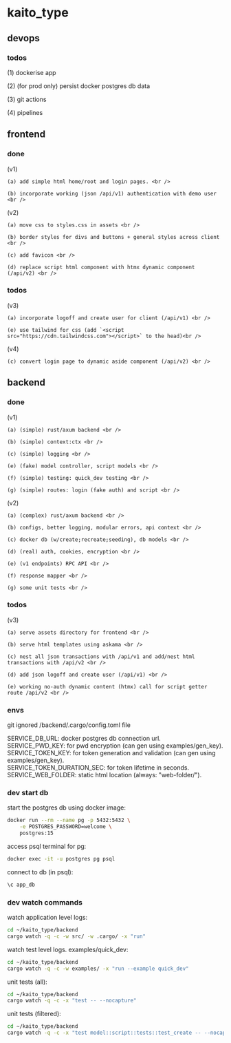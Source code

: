 # kaito_type

## devops

### todos

(1) dockerise app <br />

(2) (for prod only) persist docker postgres db data <br />

(3) git actions <br />

(4) pipelines <br />

## frontend

### done

(v1)

    (a) add simple html home/root and login pages. <br />

    (b) incorporate working (json /api/v1) authentication with demo user <br />

(v2)

    (a) move css to styles.css in assets <br />

    (b) border styles for divs and buttons + general styles across client <br />

    (c) add favicon <br />

    (d) replace script html component with htmx dynamic component (/api/v2) <br />

### todos

(v3)

    (a) incorporate logoff and create user for client (/api/v1) <br />

    (e) use tailwind for css (add `<script src="https://cdn.tailwindcss.com"></script>` to the head)<br />

(v4)

    (c) convert login page to dynamic aside component (/api/v2) <br />

## backend

### done

(v1)

    (a) (simple) rust/axum backend <br />

    (b) (simple) context:ctx <br />

    (c) (simple) logging <br />

    (e) (fake) model controller, script models <br />

    (f) (simple) testing: quick_dev testing <br />

    (g) (simple) routes: login (fake auth) and script <br />

(v2)

    (a) (complex) rust/axum backend <br />

    (b) configs, better logging, modular errors, api context <br />

    (c) docker db (w/create;recreate;seeding), db models <br />

    (d) (real) auth, cookies, encryption <br />

    (e) (v1 endpoints) RPC API <br />

    (f) response mapper <br />

    (g) some unit tests <br />

### todos

(v3)

    (a) serve assets directory for frontend <br />

    (b) serve html templates using askama <br />

    (c) nest all json transactions with /api/v1 and add/nest html transactions with /api/v2 <br />

    (d) add json logoff and create user (/api/v1) <br />

    (e) working no-auth dynamic content (htmx) call for script getter route /api/v2 <br />

### envs

git ignored /backend/.cargo/config.toml file

SERVICE_DB_URL: docker postgres db connection url. <br /> SERVICE_PWD_KEY: for
pwd encryption (can gen using examples/gen_key).
<br /> SERVICE_TOKEN_KEY: for token generation and validation (can gen using
examples/gen_key). <br /> SERVICE_TOKEN_DURATION_SEC: for token lifetime in
seconds. <br /> SERVICE_WEB_FOLDER: static html location (always:
"web-folder/").

### dev start db

start the postgres db using docker image:

```bash
docker run --rm --name pg -p 5432:5432 \
    -e POSTGRES_PASSWORD=welcome \
    postgres:15
```

access psql terminal for pg:

```bash
docker exec -it -u postgres pg psql
```

connect to db (in psql):

```bash
\c app_db
```

### dev watch commands

watch application level logs:

```bash
cd ~/kaito_type/backend
cargo watch -q -c -w src/ -w .cargo/ -x "run"
```

watch test level logs. examples/quick_dev:

```bash
cd ~/kaito_type/backend
cargo watch -q -c -w examples/ -x "run --example quick_dev"
```

unit tests (all):

```bash
cd ~/kaito_type/backend
cargo watch -q -c -x "test -- --nocapture"
```

unit tests (filtered):

```bash
cd ~/kaito_type/backend
cargo watch -q -c -x "test model::script::tests::test_create -- --nocapture"
```
